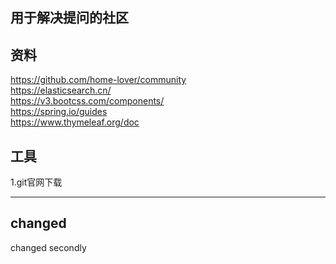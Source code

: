 ## 用于解决提问的社区

## 资料
https://github.com/home-lover/community  
https://elasticsearch.cn/  
https://v3.bootcss.com/components/  
https://spring.io/guides  
https://www.thymeleaf.org/doc  


## 工具
1.git官网下载  


-----------------
changed
---
changed secondly
